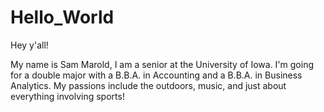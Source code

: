 # Hello_World

Hey y'all!

My name is Sam Marold, I am a senior at the University of Iowa. 
I'm going for a double major with a B.B.A. in Accounting and a B.B.A. in Business Analytics.
My passions include the outdoors, music, and just about everything involving sports!
